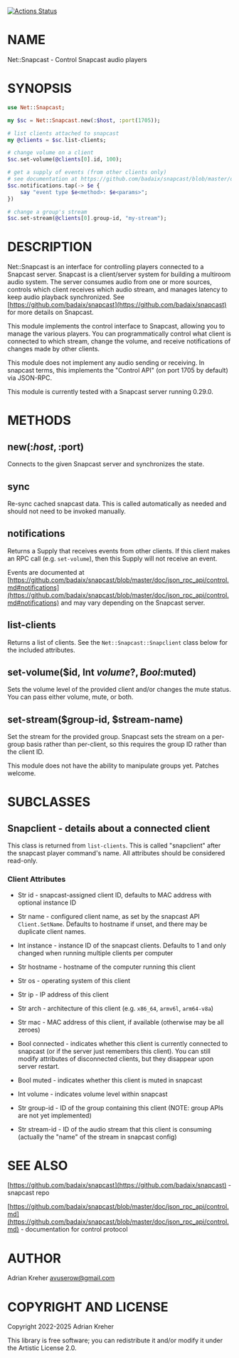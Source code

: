 [![Actions Status](https://github.com/avuserow/raku-net-snapcast/actions/workflows/test.yml/badge.svg)](https://github.com/avuserow/raku-net-snapcast/actions)

NAME
====

Net::Snapcast - Control Snapcast audio players

SYNOPSIS
========

```raku
use Net::Snapcast;

my $sc = Net::Snapcast.new(:$host, :port(1705));

# list clients attached to snapcast
my @clients = $sc.list-clients;

# change volume on a client
$sc.set-volume(@clients[0].id, 100);

# get a supply of events (from other clients only)
# see documentation at https://github.com/badaix/snapcast/blob/master/doc/json_rpc_api/control.md#notifications
$sc.notifications.tap(-> $e {
    say "event type $e<method>: $e<params>";
})

# change a group's stream
$sc.set-stream(@clients[0].group-id, "my-stream");
```

DESCRIPTION
===========

Net::Snapcast is an interface for controlling players connected to a Snapcast server. Snapcast is a client/server system for building a multiroom audio system. The server consumes audio from one or more sources, controls which client receives which audio stream, and manages latency to keep audio playback synchronized. See [https://github.com/badaix/snapcast](https://github.com/badaix/snapcast) for more details on Snapcast.

This module implements the control interface to Snapcast, allowing you to manage the various players. You can programmatically control what client is connected to which stream, change the volume, and receive notifications of changes made by other clients.

This module does not implement any audio sending or receiving. In snapcast terms, this implements the "Control API" (on port 1705 by default) via JSON-RPC.

This module is currently tested with a Snapcast server running 0.29.0.

METHODS
=======

new(:$host, :$port)
-------------------

Connects to the given Snapcast server and synchronizes the state.

sync
----

Re-sync cached snapcast data. This is called automatically as needed and should not need to be invoked manually.

notifications
-------------

Returns a Supply that receives events from other clients. If this client makes an RPC call (e.g. `set-volume`), then this Supply will not receive an event.

Events are documented at [https://github.com/badaix/snapcast/blob/master/doc/json_rpc_api/control.md#notifications](https://github.com/badaix/snapcast/blob/master/doc/json_rpc_api/control.md#notifications) and may vary depending on the Snapcast server.

list-clients
------------

Returns a list of clients. See the `Net::Snapcast::Snapclient` class below for the included attributes.

set-volume($id, Int $volume?, Bool :$muted)
-------------------------------------------

Sets the volume level of the provided client and/or changes the mute status. You can pass either volume, mute, or both.

set-stream($group-id, $stream-name)
-----------------------------------

Set the stream for the provided group. Snapcast sets the stream on a per-group basis rather than per-client, so this requires the group ID rather than the client ID.

This module does not have the ability to manipulate groups yet. Patches welcome.

SUBCLASSES
==========

Snapclient - details about a connected client
---------------------------------------------

This class is returned from `list-clients`. This is called "snapclient" after the snapcast player command's name. All attributes should be considered read-only.

### Client Attributes

  * Str id - snapcast-assigned client ID, defaults to MAC address with optional instance ID

  * Str name - configured client name, as set by the snapcast API `Client.SetName`. Defaults to hostname if unset, and there may be duplicate client names.

  * Int instance - instance ID of the snapcast clients. Defaults to 1 and only changed when running multiple clients per computer

  * Str hostname - hostname of the computer running this client

  * Str os - operating system of this client

  * Str ip - IP address of this client

  * Str arch - architecture of this client (e.g. `x86_64`, `armv6l`, `arm64-v8a`)

  * Str mac - MAC address of this client, if available (otherwise may be all zeroes)

  * Bool connected - indicates whether this client is currently connected to snapcast (or if the server just remembers this client). You can still modify attributes of disconnected clients, but they disappear upon server restart.

  * Bool muted - indicates whether this client is muted in snapcast

  * Int volume - indicates volume level within snapcast

  * Str group-id - ID of the group containing this client (NOTE: group APIs are not yet implemented)

  * Str stream-id - ID of the audio stream that this client is consuming (actually the "name" of the stream in snapcast config)

SEE ALSO
========

[https://github.com/badaix/snapcast](https://github.com/badaix/snapcast) - snapcast repo

[https://github.com/badaix/snapcast/blob/master/doc/json_rpc_api/control.md](https://github.com/badaix/snapcast/blob/master/doc/json_rpc_api/control.md) - documentation for control protocol

AUTHOR
======

Adrian Kreher <avuserow@gmail.com>

COPYRIGHT AND LICENSE
=====================

Copyright 2022-2025 Adrian Kreher

This library is free software; you can redistribute it and/or modify it under the Artistic License 2.0.

